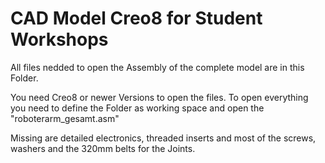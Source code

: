 # CAD Model Creo8 for Student Workshops

All files nedded to open the Assembly of the complete model are in this Folder.

You need Creo8 or newer Versions to open the files.
To open everything you need to define the Folder as working space and open the "roboterarm_gesamt.asm"

Missing are detailed electronics, threaded inserts and most of the screws, washers and the 320mm belts for the Joints.



